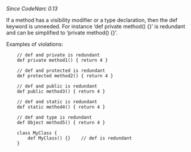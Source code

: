 *Since CodeNarc 0.13*

If a method has a visibility modifier or a type declaration, then the
def keyword is unneeded. For instance ‘def private method() {}’ is
redundant and can be simplified to ‘private method() {}’.

Examples of violations:

``` 
    // def and private is redundant
    def private method1() { return 4 }

    // def and protected is redundant
    def protected method2() { return 4 }

    // def and public is redundant
    def public method3() { return 4 }

    // def and static is redundant
    def static method4() { return 4 }

    // def and type is redundant
    def Object method5() { return 4 }

    class MyClass {
        def MyClass() {}    // def is redundant
    }
```
